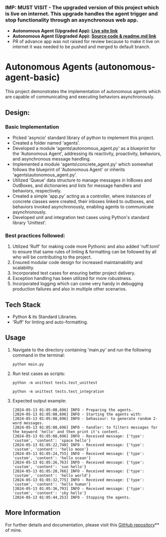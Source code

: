 ### IMP: MUST VISIT - The upgraded version of this project which is live on internet. This upgrade handles the agent trigger and stop functionality through an asynchronous web app.
- **Autonomous Agent (Upgraded App): [Live site link](https://autonomous-agents.onrender.com/)**
- **Autonomous Agent (Upgraded App): [Source code & readme.md link](https://github.com/garvneo/autonomous-agents)**
- PR of advance app was not raised for review because to make it live on internet it was needed to be pushed and merged to default branch.
  
# Autonomous Agents (autonomous-agent-basic)

This project demonstrates the implementation of autonomous agents which are capable of 
communicating and executing behaviors asynchronously.

## Design:

### Basic Implementation
- Picked 'asyncio' standard library of python to implement this project. 
- Created a folder named 'agents'.
- Developed a module 'agents\autonomous_agent.py' as a blueprint for the 'Autonomous Agent', addressing its reactivity, proactivity, behaviors, and asynchronous message handling.
- Implemented a module 'agents\concrete_agent.py' which somewhat follows the blueprint of 'Autonomous Agent' or inherits 'agents\autonomous_agent.py'.
- Utilized 'Queue' data structure to manage messages in InBoxes and OutBoxes, and dictionaries and lists for message handlers and behaviors, respectively.
- Created a simple 'app.py' acting as a controller, where instances of concrete classes were created, their inboxes linked to outboxes, and behaviors invoked asynchronously, enabling agents to communicate asynchronously.
- Developed unit and integration test cases using Python's standard library 'Unittest'.


### Best practices followed:
1. Utilized 'Ruff' for making code more Pythonic and also added 'ruff.toml' to ensure that same rules of linting & formatting can be followed by all who will be contributing to the project.
2. Ensured modular code design for increased maintainability and scalability.
3. Incorporated test cases for ensuring better project delivery.
4. Exception handling has been utilized for more robustness.
5. Incorporated logging which can come very handy in debugging production failures and also in multiple other scenarios.

## Tech Stack
- Python & its Standard Libraries.
- 'Ruff' for linting and auto-formatting.

## Usage
1. Navigate to the directory containing 'main.py' and run the following command in the terminal:
    ```
    python main.py
    ```
2. Run test cases as scripts:
    ```
    python -m unittest tests.test_unittest
    ```
    ```
    python -m unittest tests.test_integration
    ```
3. Expected output example:
    ```
    [2024-05-13 01:05:08,696] INFO - Preparing the agents.
    [2024-05-13 01:05:08,696] INFO - Starting the agents with:
    [2024-05-13 01:05:08,696] INFO - behaviour: to generate random 2-word messages.
    [2024-05-13 01:05:08,696] INFO - handler: to filters messages for the keyword 'hello' and then print it's content.
    [2024-05-13 01:05:08,696] INFO - Received message: {'type': 'custom', 'content': 'space hello'}
    [2024-05-13 01:05:22,740] INFO - Received message: {'type': 'custom', 'content': 'hello moon'}
    [2024-05-13 01:05:24,755] INFO - Received message: {'type': 'custom', 'content': 'hello ocean'}
    [2024-05-13 01:05:26,763] INFO - Received message: {'type': 'custom', 'content': 'sun hello'}
    [2024-05-13 01:05:28,766] INFO - Received message: {'type': 'custom', 'content': 'hello world'}
    [2024-05-13 01:05:32,775] INFO - Received message: {'type': 'custom', 'content': 'hello human'}
    [2024-05-13 01:05:36,793] INFO - Received message: {'type': 'custom', 'content': 'sky hello'}
    [2024-05-13 01:05:44,253] INFO - Stopping the agents.
    ```

## More Information
For further details and documentation, please visit this [GitHub repository](https://github.com/garvneo/autonomous-agents)** of mine.
